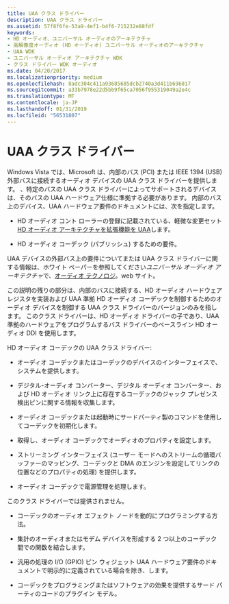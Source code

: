 ```yaml
---
title: UAA クラス ドライバー
description: UAA クラス ドライバー
ms.assetid: 57f8f6fe-53a9-4ef1-b4f6-715232e88fdf
keywords:
- HD オーディオ、ユニバーサル オーディオのアーキテクチャ
- 高解像度オーディオ (HD オーディオ) ユニバーサル オーディオのアーキテクチャ
- UAA WDK
- ユニバーサル オーディオ アーキテクチャ WDK
- クラス ドライバー WDK オーディオ
ms.date: 04/20/2017
ms.localizationpriority: medium
ms.openlocfilehash: 8adc304c411a93685685dcb2740a3d411b696017
ms.sourcegitcommit: a33b7978e22d5bb9f65ca7056f955319049a2e4c
ms.translationtype: MT
ms.contentlocale: ja-JP
ms.lasthandoff: 01/31/2019
ms.locfileid: "56531807"
---
```

# <a name="uaa-class-drivers"></a>UAA クラス ドライバー


Windows Vista では、Microsoft は、内部のバス (PCI) または IEEE 1394 (USB) 外部バスに接続するオーディオ デバイスの UAA クラス ドライバーを提供します。 、特定のバスの UAA クラス ドライバーによってサポートされるデバイスは、そのバスの UAA ハードウェア仕様に準拠する必要があります。 内部のバス上のデバイス、UAA ハードウェア要件のドキュメントには、次を指定します。

-   HD オーディオ コント ローラーの登録に記載されている、軽微な変更セット[HD オーディオ アーキテクチャを拡張機能を UAA](uaa-extensions-to-the-hd-audio-architecture.md)します。

-   HD オーディオ コーデック (パブリッシュ) するための要件。

UAA デバイスの外部バス上の要件についてまたは UAA クラス ドライバーに関する情報は、ホワイト ペーパーを参照してください*ユニバーサル オーディオ アーキテクチャ*で、[オーディオ テクノロジ](https://go.microsoft.com/fwlink/p/?linkid=8751)。web サイト。

この説明の残りの部分は、内部のバスに接続する、HD オーディオ ハードウェア レジスタを実装および UAA 準拠 HD オーディオ コーデックを制御するためのオーディオ デバイスを制御する UAA クラス ドライバーのバージョンのみを指します。 このクラス ドライバーは、HD オーディオ ドライバーの子であり、UAA 準拠のハードウェアをプログラムするバス ドライバーのベースライン HD オーディオ DDI を使用します。

HD オーディオ コーデックの UAA クラス ドライバー:

-   オーディオ コーデックまたはコーデックのデバイスのインターフェイスで、システムを提供します。

-   デジタル-オーディオ コンバーター、デジタル オーディオ コンバーター、および HD オーディオ リンク上に存在するコーデックのジャック プレゼンス検出ピンに関する情報を収集します。

-   オーディオ コーデックまたは起動時にサードパーティ製のコマンドを使用してコーデックを初期化します。

-   取得し、オーディオ コーデックでオーディオのプロパティを設定します。

-   ストリーミング インターフェイス (ユーザー モードへのストリームの循環バッファーのマッピング、コーデックと DMA のエンジンを設定してリンクの位置などのプロパティの処理) を提供します。

-   オーディオ コーデックで電源管理を処理します。

このクラス ドライバーでは提供されません。

-   コーデックのオーディオ エフェクト ノードを動的にプログラミングする方法。

-   集計のオーディオまたはモデム デバイスを形成する 2 つ以上のコーデック間での関数を結合します。

-   汎用の処理の I/O (GPIO) ピン ウィジェット UAA ハードウェア要件のドキュメントで明示的に定義されている場合を除き、します。

-   コーデックをプログラミングまたはソフトウェアの効果を提供するサード パーティのコードのプラグイン モデル。

 

 




